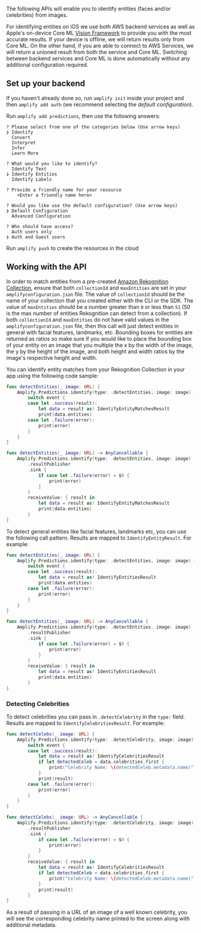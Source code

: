 The following APIs will enable you to identify entities (faces and/or celebrities) from images.

For identifying entities on iOS we use both AWS backend services as well as Apple's on-device Core ML [Vision Framework](https://developer.apple.com/documentation/vision) to provide you with the most accurate results. If your device is offline, we will return results only from Core ML. On the other hand, if you are able to connect to AWS Services, we will return a unioned result from both the service and Core ML. Switching between backend services and Core ML is done automatically without any additional configuration required.

## Set up your backend

If you haven't already done so, run `amplify init` inside your project and then `amplify add auth` (we recommend selecting the *default configuration*).

Run `amplify add predictions`, then use the following answers:

```console
? Please select from one of the categories below (Use arrow keys)
❯ Identify
  Convert
  Interpret
  Infer
  Learn More
  
? What would you like to identify?
  Identify Text
❯ Identify Entities
  Identify Labels

? Provide a friendly name for your resource
    <Enter a friendly name here>

? Would you like use the default configuration? (Use arrow keys)
❯ Default Configuration
  Advanced Configuration

? Who should have access?
  Auth users only
❯ Auth and Guest users
```

Run `amplify push` to create the resources in the cloud


## Working with the API

In order to match entities from a pre-created [Amazon Rekognition Collection](https://docs.aws.amazon.com/rekognition/latest/dg/collections.html), ensure that both `collectionId` and `maxEntities` are set in your `amplifyconfiguration.json` file. The value of `collectionId` should be the name of your collection that you created either with the CLI or the SDK. The value of `maxEntities` should be a number greater than `0` or less than `51` (50 is the max number of entities Rekognition can detect from a collection). If both `collectionId` and `maxEntities` do not have valid values in the `amplifyconfiguration.json` file, then this call will just detect entities in general with facial features, landmarks, etc. Bounding boxes for entities are returned as ratios so make sure if you would like to place the bounding box of your entity on an image that you multiple the x by the width of the image, the y by the height of the image, and both height and width ratios by the image's respective height and width.

You can identify entity matches from your Rekognition Collection in your app using the following code sample:

<amplify-block-switcher>

<amplify-block name="Listener (iOS 11+)">

```swift
func detectEntities(_ image: URL) {
    Amplify.Predictions.identify(type: .detectEntities, image: image) { event in
        switch event {
        case let .success(result):
            let data = result as! IdentifyEntityMatchesResult
            print(data.entities)
        case let .failure(error):
            print(error)
        }
    }
}
```

</amplify-block>

<amplify-block name="Combine (iOS 13+)">

```swift
func detectEntities(_ image: URL) -> AnyCancellable {
    Amplify.Predictions.identify(type: .detectEntities, image: image)
        .resultPublisher
        .sink {
            if case let .failure(error) = $0 {
                print(error)
            }
        }
        receiveValue: { result in
            let data = result as! IdentifyEntityMatchesResult
            print(data.entities)
        }
}
```

</amplify-block>

</amplify-block-switcher>

To detect general entities like facial features, landmarks etc, you can use the following call pattern. Results are mapped to `IdentifyEntityResult`. For example:

<amplify-block-switcher>

<amplify-block name="Listener (iOS 11+)">

```swift
func detectEntities(_ image: URL) {
    Amplify.Predictions.identify(type: .detectEntities, image: image) { event in
        switch event {
        case let .success(result):
            let data = result as! IdentifyEntitiesResult
            print(data.entities)
        case let .failure(error):
            print(error)
        }
    }
}
```

</amplify-block>

<amplify-block name="Combine (iOS 13+)">

```swift
func detectEntities(_ image: URL) -> AnyCancellable {
    Amplify.Predictions.identify(type: .detectEntities, image: image)
        .resultPublisher
        .sink {
            if case let .failure(error) = $0 {
                print(error)
            }
        }
        receiveValue: { result in
            let data = result as! IdentifyEntitiesResult
            print(data.entities)
        }
}
```

</amplify-block>

</amplify-block-switcher>

### Detecting Celebrities

To detect celebrities you can pass in `.detectCelebrity` in the `type:` field. Results are mapped to `IdentifyCelebritiesResult`. For example:

<amplify-block-switcher>

<amplify-block name="Listener (iOS 11+)">

```swift
func detectCelebs(_ image: URL) {
    Amplify.Predictions.identify(type: .detectCelebrity, image: image) { event in
        switch event {
        case let .success(result):
            let data = result as! IdentifyCelebritiesResult
            if let detectedCeleb = data.celebrities.first {
                print("Celebrity Name: \(detectedCeleb.metadata.name)")
            }
            print(result)
        case let .failure(error):
            print(error)
        }
    }
}
```

</amplify-block>

<amplify-block name="Combine (iOS 13+)">

```swift
func detectCelebs(_ image: URL) -> AnyCancellable {
    Amplify.Predictions.identify(type: .detectCelebrity, image: image)
        .resultPublisher
        .sink {
            if case let .failure(error) = $0 {
                print(error)
            }
        }
        receiveValue: { result in
            let data = result as! IdentifyCelebritiesResult
            if let detectedCeleb = data.celebrities.first {
                print("Celebrity Name: \(detectedCeleb.metadata.name)")
            }
            print(result)
        }
}
```

</amplify-block>

</amplify-block-switcher>

As a result of passing in a URL of an image of a well known celebrity, you will see the corresponding celebrity name printed to the screen along with additional metadata.
